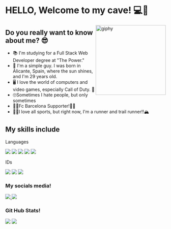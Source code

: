 <h1>HELLO, Welcome to my cave! 💻🤪 </h1>
<img align='right' src="https://media.giphy.com/media/M9gbBd9nbDrOTu1Mqx/giphy.gif" width="220" alt="giphy">

<h2>Do you really want to know about me? 😎 </h2>
<ul>
  <li>📚 I'm studying for a Full Stack Web Developer degree at "The Power."</li>
  <li>🌱 I'm a simple guy. I was born in Alicante, Spain, where the sun shines, and I'm 29 years old.</li>
  <li>🖥 I love the world of computers and video games, especially Call of Duty. 🔫</li>
  <li>🙄Sometimes I hate people, but only sometimes </li>
  <li>🔴🔵Fc Barcelona Supporter!🔴🔵</li>
  <li>🏃‍♂️I love all sports, but right now, I'm a runner and trail runner!!🏔 </li>
</ul>
<h2>My skills include</h2>
<p>Languages</p>
<span>
<img src ="https://img.shields.io/badge/html5-%23E34F26.svg?style=for-the-badge&logo=html5&logoColor=white">
<img src ="https://img.shields.io/badge/java-%23ED8B00.svg?style=for-the-badge&logo=openjdk&logoColor=white">
<img src ="https://img.shields.io/badge/javascript-%23323330.svg?style=for-the-badge&logo=javascript&logoColor=%23F7DF1E">
<img src ="https://img.shields.io/badge/python-3670A0?style=for-the-badge&logo=python&logoColor=ffdd54">
<img src ="https://img.shields.io/badge/mysql-4479A1.svg?style=for-the-badge&logo=mysql&logoColor=white">

</span>
<p>IDs</p>
<span>
  <img src ="https://img.shields.io/badge/IntelliJIDEA-000000.svg?style=for-the-badge&logo=intellij-idea&logoColor=white">
  <img src ="https://img.shields.io/badge/pycharm-143?style=for-the-badge&logo=pycharm&logoColor=black&color=black&labelColor=green">
  <img src="https://img.shields.io/badge/Visual%20Studio%20Code-0078d7.svg?style=for-the-badge&logo=visual-studio-code&logoColor=white">
</span>
<h3>My socials media!</h3>
<span>
  <a href="https://www.instagram.com/jorgiito4/">
      <img src="https://img.shields.io/badge/Instagram-%23E4405F.svg?style=for-the-badge&logo=Instagram&logoColor=white"> </a>
  <a href="https://www.linkedin.com/in/jorge-s%C3%A1nchez-gallego-321a86351">
      <img src="https://img.shields.io/badge/linkedin-%230077B5.svg?style=for-the-badge&logo=linkedin&logoColor=white"> </a>  
</span>
<h3>Git Hub Stats!</h3>
<span>
  <img src="https://github-readme-stats.vercel.app/api?username=JorgeSanchezGallego&show_icons=true&theme=radical"> 
<img src="https://github-readme-streak-stats.herokuapp.com/?user=JorgeSanchezGallego&theme=radical)](https://git.io/streak-stats">
</span>

<!--
**JorgeSanchezGallego/JorgeSanchezGallego** is a ✨ _special_ ✨ repository because its `README.md` (this file) appears on your GitHub profile.

Here are some ideas to get you started:

- 🔭 I’m currently working on ...
- 🌱 I’m currently learning ...
- 👯 I’m looking to collaborate on ...
- 🤔 I’m looking for help with ...
- 💬 Ask me about ...
- 📫 How to reach me: ...
- 😄 Pronouns: ...
- ⚡ Fun fact: ...
-->
